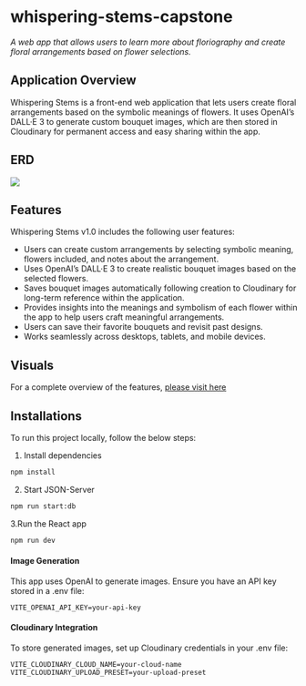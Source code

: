# whispering-stems-capstone
*A web app that allows users to learn more about floriography and create floral arrangements based on flower selections.*

## Application Overview
Whispering Stems is a front-end web application that lets users create floral arrangements based on the symbolic meanings of flowers. It uses OpenAI’s DALL·E 3 to generate custom bouquet images, which are then stored in Cloudinary for permanent access and easy sharing within the app.

## ERD 

<img src="./Screenshot 2025-01-27 at 11.39.57 AM.png">

## Features
Whispering Stems v1.0 includes the following user features:
- Users can create custom arrangements by selecting symbolic meaning, flowers included, and notes about the arrangement.
- Uses OpenAI’s DALL·E 3 to create realistic bouquet images based on the selected flowers.
- Saves bouquet images automatically following creation to Cloudinary for long-term reference within the application.
- Provides insights into the meanings and symbolism of each flower within the app to help users craft meaningful arrangements.
- Users can save their favorite bouquets and revisit past designs.
- Works seamlessly across desktops, tablets, and mobile devices.

## Visuals
For a complete overview of the features, [please visit here](https://www.loom.com/share/6910da95af4843228bb867a705704c66?sid=0dbb7112-76b5-4407-ac35-8a55bbeca4bd)

## Installations
To run this project locally, follow the below steps:

1. Install dependencies
```bash
npm install
```

2. Start JSON-Server
```bash
npm run start:db
```

3.Run the React app
```bash
npm run dev
```

#### Image Generation
This app uses OpenAI to generate images. Ensure you have an API key stored in a .env file:
```
VITE_OPENAI_API_KEY=your-api-key
```
#### Cloudinary Integration
To store generated images, set up Cloudinary credentials in your .env file:
```
VITE_CLOUDINARY_CLOUD_NAME=your-cloud-name
VITE_CLOUDINARY_UPLOAD_PRESET=your-upload-preset

```